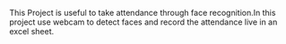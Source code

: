 This Project is useful to take attendance through face recognition.In this project use webcam to detect faces and record the attendance live in an excel sheet.
